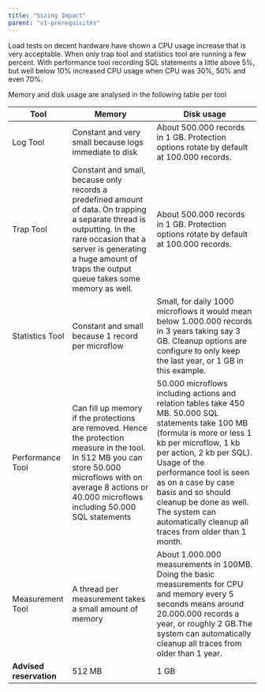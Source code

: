 ```yaml
---
title: "Sizing Impact"
parent: "v1-prerequisites"
---
```

Load tests on decent hardware have shown a CPU usage increase that is very acceptable. When only trap tool and statistics tool are running a few percent. With performance tool recording SQL statements a little above 5%, but well below 10% increased CPU usage when CPU was 30%, 50% and even 70%.

Memory and disk usage are analysed in the following table per tool

| Tool | Memory | Disk usage |
| --- | --- | --- |
| Log Tool | Constant and very small because logs immediate to disk | About 500.000 records in 1 GB. Protection options rotate by default at 100.000 records. |
| Trap Tool | Constant and small, because only records a predefined amount of data. On trapping a separate thread is outputting. In the rare occasion that a server is generating a huge amount of traps the output queue takes some memory as well. | About 500.000 records in 1 GB. Protection options rotate by default at 100.000 records. |
| Statistics Tool | Constant and small because 1 record per microflow | Small, for daily 1000 microflows it would mean below 1.000.000 records in 3 years taking say 3 GB. Cleanup options are configure to only keep the last year, or 1 GB in this example. |
| Performance Tool | Can fill up memory if the protections are removed. Hence the protection measure in the tool. In 512 MB you can store 50.000 microflows with on average 8 actions or 40.000 microflows including 50.000 SQL statements | 50.000 microflows including actions and relation tables take 450 MB. 50.000 SQL statements take 100 MB (formula is more or less 1 kb per microflow, 1 kb per action, 2 kb per SQL). Usage of the performance tool is seen as on a case by case basis and so should cleanup be done as well. The system can automatically cleanup all traces from older than 1 month. |
| Measurement Tool | A thread per measurement takes a small amount of memory | About 1.000.000 measurements in 100MB. Doing the basic measurements for CPU and memory every 5 seconds means around 20.000.000 records a year, or roughly 2 GB.The system can automatically cleanup all traces from older than 1 year. |
| **Advised reservation** | 512 MB | 1 GB |
